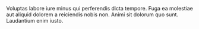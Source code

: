 Voluptas labore iure minus qui perferendis dicta tempore. Fuga ea molestiae aut aliquid dolorem a reiciendis nobis non. Animi sit dolorum quo sunt. Laudantium enim iusto.